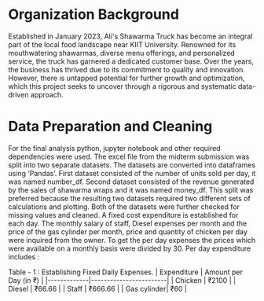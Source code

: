 # Organization Background 
Established in January 2023, Ali's Shawarma Truck has become an integral part of the local food landscape near KIIT University. Renowned for its mouthwatering shawarmas, diverse menu offerings, and personalized service, the truck has garnered a dedicated customer base. Over the years, the business has thrived due to its commitment to quality and innovation. However, there is untapped potential for further growth and optimization, which this project seeks to uncover through a rigorous and systematic data-driven approach.

# Data Preparation and Cleaning 
For the final analysis python, jupyter notebook and other required dependencies were used. The excel file from the midterm submission was split into two separate datasets. The datasets are converted into dataframes using ‘Pandas’. First dataset consisted of the number of units sold per day, it was named number_df. Second dataset consisted of the revenue generated by the sales of shawarma wraps and it was named money_df. This split was preferred because the resulting two datasets required two different sets of calculations and plotting. Both of the datasets were further checked for missing values and cleaned. A fixed cost expenditure is established for each day. The monthly salary of staff, Diesel expenses per month and the price of the gas cylinder per month, price and quantity of chicken per day were inquired from the owner. To get the per day expenses the prices which were available on a monthly basis were divided by 30. Per day expenditure includes : 

 Table - 1 : Establishing Fixed Daily Expenses.
| Expenditure | Amount per Day (in ₹) |
|-------------|------------------------|
| Chicken     | ₹2100                  |
| Diesel      | ₹66.66                 |
| Staff       | ₹666.66                |
| Gas cylinder| ₹60                    |



